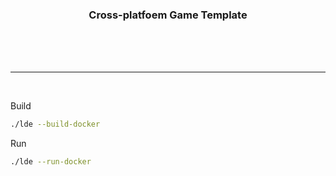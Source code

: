 ### <p align="center">Cross-platfoem Game Template</p>

<br/>
<br/>
<br/>
<hr/>
<br/>

Build

```sh
./lde --build-docker
```

Run

```sh
./lde --run-docker
```
